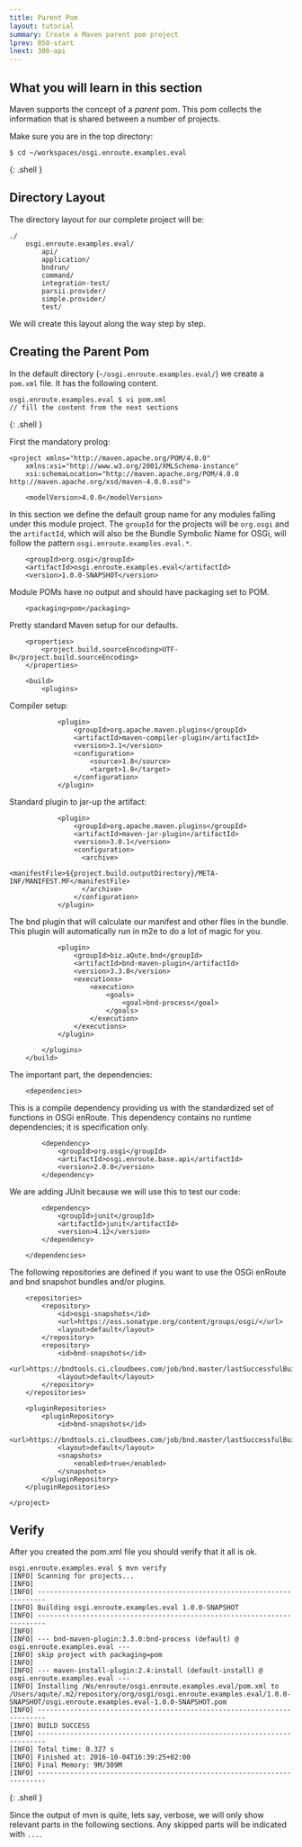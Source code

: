 ```yaml
---
title: Parent Pom
layout: tutorial
summary: Create a Maven parent pom project
lprev: 050-start
lnext: 300-api
---
```


## What you will learn in this section

Maven supports the concept of a _parent_ pom. This pom collects the information
that is shared between a number of projects.

Make sure you are in the top directory:

	$ cd ~/workspaces/osgi.enroute.examples.eval
{: .shell }

## Directory Layout

The directory layout for our complete project will be:

	./
		osgi.enroute.examples.eval/
			api/
			application/
			bndrun/
			command/
			integration-test/
			parsii.provider/
			simple.provider/
			test/

We will create this layout along the way step by step.
			
## Creating the Parent Pom

In the default directory (`~/osgi.enroute.examples.eval/`) we create a `pom.xml`
file. It has the following content.

	osgi.enroute.examples.eval $ vi pom.xml
	// fill the content from the next sections
{: .shell } 
	

First the mandatory prolog:

	<project xmlns="http://maven.apache.org/POM/4.0.0" 
		xmlns:xsi="http://www.w3.org/2001/XMLSchema-instance" 
		xsi:schemaLocation="http://maven.apache.org/POM/4.0.0 http://maven.apache.org/xsd/maven-4.0.0.xsd">

		<modelVersion>4.0.0</modelVersion>
		
In this section we define the default group name for any modules falling under this
module project. The `groupId` for the projects will be `org.osgi` and the `artifactId`, which
will also be the Bundle Symbolic Name for OSGi, will follow the pattern 
`osgi.enroute.examples.eval.*`.


		<groupId>org.osgi</groupId>
		<artifactId>osgi.enroute.examples.eval</artifactId>
		<version>1.0.0-SNAPSHOT</version>
		
Module POMs have no output and should have packaging set to POM.

		<packaging>pom</packaging>

Pretty standard Maven setup for our defaults.
	
		<properties>
			<project.build.sourceEncoding>UTF-8</project.build.sourceEncoding>
		</properties>
	  
		<build>
			<plugins>
			
Compiler setup:

				<plugin>
					<groupId>org.apache.maven.plugins</groupId>
					<artifactId>maven-compiler-plugin</artifactId>
					<version>3.1</version>
					<configuration>
						<source>1.8</source>
						<target>1.8</target>
					</configuration>
				</plugin>

Standard plugin to jar-up the artifact:
				
				<plugin>
					<groupId>org.apache.maven.plugins</groupId>
					<artifactId>maven-jar-plugin</artifactId>
					<version>3.0.1</version>
					<configuration>
			          <archive>
			            <manifestFile>${project.build.outputDirectory}/META-INF/MANIFEST.MF</manifestFile>
			          </archive>
					</configuration>
				</plugin>
		
The bnd plugin that will calculate our manifest and other files in the bundle. This 
plugin will automatically run in m2e to do a lot of magic for you.

				<plugin>
					<groupId>biz.aQute.bnd</groupId>
					<artifactId>bnd-maven-plugin</artifactId>
					<version>3.3.0</version>
					<executions>
						<execution>
							<goals>
								<goal>bnd-process</goal>
							</goals>
						</execution>
					</executions>
				</plugin>
				
			</plugins>
		</build>

The important part, the dependencies:
		
		<dependencies>

This is a compile dependency providing us with the standardized set of functions
in OSGi enRoute. This dependency contains no runtime dependencies; it is specification
only. 

			<dependency>
				<groupId>org.osgi</groupId>
				<artifactId>osgi.enroute.base.api</artifactId>
				<version>2.0.0</version>
			</dependency>

We are adding JUnit because we will use this to test our code:
			
			<dependency>
				<groupId>junit</groupId>
				<artifactId>junit</artifactId>
				<version>4.12</version>
			</dependency>
			
		</dependencies>

The following repositories are defined if you want to use the OSGi enRoute and bnd
snapshot bundles and/or plugins.
		
		<repositories>
			<repository>
				<id>osgi-snapshots</id>
				<url>https://oss.sonatype.org/content/groups/osgi/</url>
				<layout>default</layout>
			</repository>
			<repository>
				<id>bnd-snapshots</id>
				<url>https://bndtools.ci.cloudbees.com/job/bnd.master/lastSuccessfulBuild/artifact/dist/bundles/</url>
				<layout>default</layout>
			</repository>
		</repositories>
		
		<pluginRepositories>
        	<pluginRepository>
	            <id>bnd-snapshots</id>
	            <url>https://bndtools.ci.cloudbees.com/job/bnd.master/lastSuccessfulBuild/artifact/dist/bundles/</url>
	            <layout>default</layout>
	            <snapshots>
	                <enabled>true</enabled>
	            </snapshots>
	        </pluginRepository>
    	</pluginRepositories>		

	</project>

## Verify

After you created the pom.xml file you should verify that it all is ok.

	osgi.enroute.examples.eval $ mvn verify
	[INFO] Scanning for projects...
	[INFO]                                                                         
	[INFO] ------------------------------------------------------------------------
	[INFO] Building osgi.enroute.examples.eval 1.0.0-SNAPSHOT
	[INFO] ------------------------------------------------------------------------
	[INFO] 
	[INFO] --- bnd-maven-plugin:3.3.0:bnd-process (default) @ osgi.enroute.examples.eval ---
	[INFO] skip project with packaging=pom
	[INFO] 
	[INFO] --- maven-install-plugin:2.4:install (default-install) @ osgi.enroute.examples.eval ---
	[INFO] Installing /Ws/enroute/osgi.enroute.examples.eval/pom.xml to /Users/aqute/.m2/repository/org/osgi/osgi.enroute.examples.eval/1.0.0-SNAPSHOT/osgi.enroute.examples.eval-1.0.0-SNAPSHOT.pom
	[INFO] ------------------------------------------------------------------------
	[INFO] BUILD SUCCESS
	[INFO] ------------------------------------------------------------------------
	[INFO] Total time: 0.327 s
	[INFO] Finished at: 2016-10-04T16:39:25+02:00
	[INFO] Final Memory: 9M/309M
	[INFO] ------------------------------------------------------------------------
{: .shell }

Since the output of mvn is quite, lets say, verbose, we will only show relevant parts in the
following sections. Any skipped parts will be indicated with `...`.

